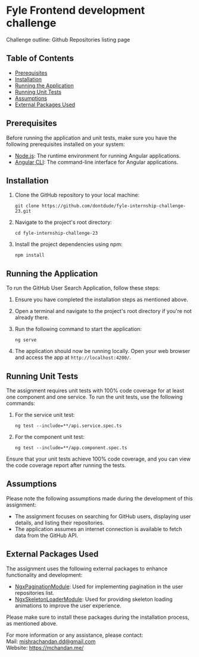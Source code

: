 # Fyle Frontend development challenge
Challenge outline: Github Repositories listing page

## Table of Contents
- [Prerequisites](#prerequisites)
- [Installation](#installation)
- [Running the Application](#running-the-application)
- [Running Unit Tests](#running-unit-tests)
- [Assumptions](#assumptions)
- [External Packages Used](#external-packages-used)

## Prerequisites

Before running the application and unit tests, make sure you have the following prerequisites installed on your system:

- [Node.js](https://nodejs.org/): The runtime environment for running Angular applications.
- [Angular CLI](https://angular.io/cli): The command-line interface for Angular applications.

## Installation

1. Clone the GitHub repository to your local machine:

   ```
   git clone https://github.com/dontdude/fyle-internship-challenge-23.git
   ```

2. Navigate to the project's root directory:

   ```
   cd fyle-internship-challenge-23
   ```

3. Install the project dependencies using npm:

   ```
   npm install
   ```

## Running the Application

To run the GitHub User Search Application, follow these steps:

1. Ensure you have completed the installation steps as mentioned above.

2. Open a terminal and navigate to the project's root directory if you're not already there.

3. Run the following command to start the application:

   ```
   ng serve
   ```

4. The application should now be running locally. Open your web browser and access the app at `http://localhost:4200/`.

## Running Unit Tests

The assignment requires unit tests with 100% code coverage for at least one component and one service. To run the unit tests, use the following commands:

1. For the service unit test:

   ```
   ng test --include=**/api.service.spec.ts
   ```

2. For the component unit test:

   ```
   ng test --include=**/app.component.spec.ts
   ```

Ensure that your unit tests achieve 100% code coverage, and you can view the code coverage report after running the tests.

## Assumptions

Please note the following assumptions made during the development of this assignment:

- The assignment focuses on searching for GitHub users, displaying user details, and listing their repositories.
- The application assumes an internet connection is available to fetch data from the GitHub API.

## External Packages Used

The assignment uses the following external packages to enhance functionality and development:

- [NgxPaginationModule](https://www.npmjs.com/package/ngx-pagination): Used for implementing pagination in the user repositories list.
- [NgxSkeletonLoaderModule](https://www.npmjs.com/package/ngx-skeleton-loader): Used for providing skeleton loading animations to improve the user experience.

Please make sure to install these packages during the installation process, as mentioned above.

For more information or any assistance, please contact: \
Mail: mishrachandan.dd@gmail.com \
Website: https://mchandan.me/

